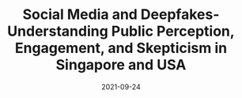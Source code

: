---
title: Social Media and Deepfakes-  Understanding Public Perception, Engagement, and Skepticism in Singapore and USA

event: Department of Communications and New Media, National University of Singapore
event_url: https://tinyurl.com/SaifuddinAhmed


# Talk start and end times.
#   End time can optionally be hidden by prefixing the line with `#`.
date: "2021-09-24"

# Schedule page publish date (NOT talk date).
publishDate: "2017-01-01T00:00:00Z"

authors: []
tags: []

# Is this a featured talk? (true/false)
featured: false

image:
  focal_point: Left
---